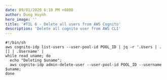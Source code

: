```yaml
---
date: 09/01/2020 6:10 PM +0800
author: Dung Huynh
hero_image: ''
title: '#TIL 6 - Delete all users from AWS Cognito'
description: 'Delete all cognito user from AWS CLI'
---
```


    #!/bin/sh
    aws cognito-idp list-users --user-pool-id POOL_ID | jq -r '.Users | .[] | .Username' |
    while read uname; do
      echo "Deleting $uname";
      aws cognito-idp admin-delete-user --user-pool-id POOL_ID --username $uname;
    done
